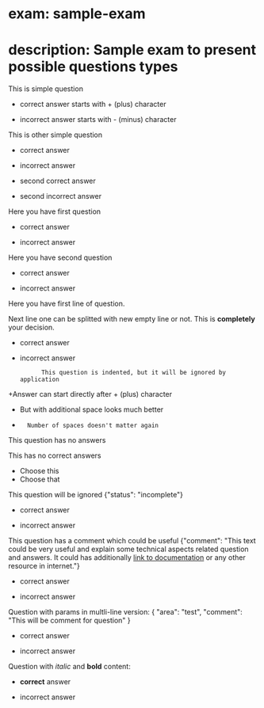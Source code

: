 # exam:         sample-exam
# description:  Sample exam to present possible questions types

This is simple question
+ correct answer starts with + (plus) character
- incorrect answer starts with - (minus) character

This is other simple question
+ correct answer
- incorrect answer
+ second correct answer
- second incorrect answer

Here you have first question
+ correct answer
- incorrect answer

Here you have second question
+ correct answer
- incorrect answer

Here you have first line of question.

Next line one can be splitted with new empty line or not.
This is __completely__ your decision.

+ correct answer
- incorrect answer

            This question is indented, but it will be ignored by application
+Answer can start directly after + (plus) character
+ But with additional space looks much better
-       Number of spaces doesn't matter again

This question has no answers

This has no correct answers
- Choose this
- Choose that

This question will be ignored
{"status": "incomplete"}
+ correct answer
- incorrect answer

This question has a comment which could be useful
{"comment": "This text could be very useful and explain some technical aspects related question and answers. It could has additionally [link to documentation](https://github.com/lukasz-jakub-adamczuk/codemarker#learnwise) or any other resource in internet."}
+ correct answer
- incorrect answer

Question with params in multli-line version:
{
    "area": "test",
    "comment": "This will be comment for question"
}
+ correct answer
- incorrect answer

Question with _italic_ and __bold__ content:
+ __correct__ answer
- incorrect answer